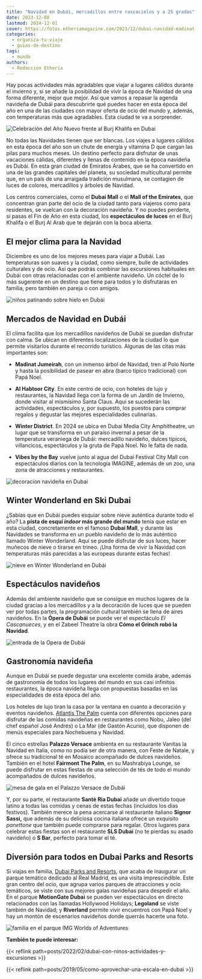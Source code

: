 ```yaml
---
title: "Navidad en Dubái, mercadillos entre rascacielos y a 25 grados"
date: 2023-12-08
lastmod: 2024-12-01
cover: https://fotos.etheriamagazine.com/2023/12/dubai-navidad-madinat-jumeirah.jpg
categories: 
  - organiza-tu-viaje
  - guias-de-destino
tags: 
  - mundo
authors: 
  - Redacción Etheria
---
```


Hay pocas actividades más agradables que viajar a lugares cálidos durante el invierno y, 
si se añade la posibilidad de vivir la época de Navidad de una forma diferente, mejor 
que mejor. Así que vamos a repasar la agenda navideña de Dubái para descubrirte qué 
puedes hacer en esta época del año en una de las ciudades con mayor oferta de ocio del 
mundo y, además, con temperaturas más que agradables. Esta ciudad te va a sorprender. 

<!-- LEGACY_UPDATED: **Actualizado diciembre de 2024** -->

![Celebración del Año Nuevo frente al Burj Khalifa en Dubai](https://fotos.etheriamagazine.com/2023/12/dubai-burj-khalifa-ano-nuevo.jpg "Celebración del Año Nuevo frente al Burj Khalifa. © Turismo de Dubái.")

No todas las Navidades tienen que ser blancas. Los viajes a lugares cálidos en esta 
época del año son un chute de energía y vitamina D que cargan las pilas para muchos 
meses. Un destino perfecto para disfrutar de unas vacaciones cálidas, diferentes y 
llenas de contenido en la época navideña es Dubái. En esta gran ciudad de Emiratos 
Árabes, que se ha convertido en una de las grandes capitales del planeta, su sociedad 
multicultural permite que, en un país de una arraigada tradición musulmana, se contagien 
de luces de colores, mercadillos y árboles de Navidad. 

Los centros comerciales, como el **Dubai Mall** o el **Mall of the Emirates**, que 
concentran gran parte del ocio de la ciudad tanto para viajeros como para residentes, se 
vuelcan con la decoración navideña. Y no puedes perderte, si pasas el Fin de Año en esta 
ciudad, los **espectáculos de luces** en el Burj Khalifa o el Burj Al Arab que te 
dejarán con la boca abierta. 

## El mejor clima para la Navidad

Diciembre es uno de los mejores meses para viajar a Dubái. Las temperaturas son suaves y 
la ciudad, como siempre, bulle de actividades culturales y de ocio. Así que podrás 
combinar las excursiones habituales en Dubái con otras relacionadas con el ambiente 
navideño. Un cóctel de lo más sugerente en un destino que tiene para todos y lo 
disfrutaras en familia, pero también en pareja o con amigos. 

![niños patinando sobre hielo en Dubái](https://fotos.etheriamagazine.com/2023/12/dubai-navidad-patinaje-hielo.jpg "Aunque Dubái viva un eterno verano en Navidad es posible patinar sobre hielo. © Turismo de Dubái.")

## Mercados de Navidad en Dubái

El clima facilita que los mercadillos navideños de Dubái se puedan disfrutar con calma. 
Se ubican en diferentes localizaciones de la ciudad lo que permite visitarlos durante el 
recorrido turístico. Algunas de las citas más importantes son: 

- **Madinat Jumeirah**, con un inmenso árbol de Navidad, tren al Polo Norte y hasta la 
posibilidad de pasear en abra (barco típico tradicional) con Papá Noel. 

- **Al Habtoor City**. En este centro de ocio, con hoteles de lujo y restaurantes, la 
Navidad llega con la forma de un Jardín de Invierno, donde visitar al mismísimo Santa 
Claus. Aquí se sucederán las actividades, espectáculos y, por supuesto, los puestos para 
comprar regalos y degustar las mejores especialidades culinarias. 

- **Winter District**. En 2024 se ubica en Dubai Media City Amphitheatre, un lugar que 
se transforma en un paraíso invernal a pesar de la temperatura veraniega de Dubái: 
mercadillo navideño, dulces típicos, villancicos, espectáculos y la gruta de Papá Noel. 
No le falta de nada. 

- **Vibes by the Bay** vuelve junto al agua del Dubai Festival City Mall con 
espectáculos diarios con la tecnología IMAGINE, además de un zoo, una zona de 
atracciones y restaurantes. 

![decoracion navideña en Dubai](https://fotos.etheriamagazine.com/2023/12/dubai-navidad-madinat-jumeirah.jpg "En Madinat Jumeirah se celebra un bonito mercado de Navidad.")

## Winter Wonderland en Ski Dubai

¿Sabías que en Dubái puedes esquiar sobre nieve auténtica durante todo el año? La 
**pista de esquí _indoor_ más grande del mundo** tenía que estar en esta ciudad, 
concretamente en el famoso **Dubai Mall**, y durante las Navidades se transforma en un 
pueblo navideño de lo más auténtico llamado Winter Wonderland. Aquí se puede disfrutar 
de sus luces, hacer muñecos de nieve o tirarse en trineo. ¡Una forma de vivir la Navidad 
con temperaturas más parecidas a las europeas durante estas fechas! 

![nieve en Winter Wonderland en Dubái](https://fotos.etheriamagazine.com/2023/12/dubai-navidad-ski-dubai.jpg "Winter Wonderland lleva un pueblo navideño al corazón del Dubai Mall. © Turismo de Dubái.")

## Espectáculos navideños

Además del ambiente navideño que se consigue en muchos lugares de la ciudad gracias a 
los mercadillos y a la decoración de luces que se pueden ver por todas partes, la 
programación cultural también se llena de aires navideños. En la **Ópera de Dubái** se 
puede ver el espectáculo _El Cascanueces_, y en el Zabeel Theatre la obra **Cómo el 
Grinch robó la Navidad**. 

![entrada de la Opera de Dubái](https://fotos.etheriamagazine.com/2023/12/Dubai-navidad-Opera-House-.jpg "Los espectáculos de la Ópera de Dubái son una cita imprescindible en las Navidades. © Turismo de Dubái.")

## Gastronomía navideña

Aunque en Dubái se puede degustar una excelente comida árabe, además de gastronomía de 
todos los lugares del mundo en sus casi infinitos restaurantes, la época navideña llega 
con propuestas basadas en las especialidades de esta época del año. 

Los hoteles de lujo tiran la casa por la ventana en cuanto a decoración y eventos 
navideños. [Atlantis The Palm](https://www.atlantis.com/) cuenta con diferentes opciones 
para disfrutar de las comidas navideñas en restaurantes como Nobu, Jaleo (del chef 
español José Andrés) o La Mar (de Gastón Acurio), que disponen de menús especiales para 
Nochebuena y Navidad. 

El cinco estrellas **Palazzo Versace** ambienta en su restaurante Vanitas la Navidad en 
Italia, como no podía ser de otra manera, con Feste de Natale, y ofrece su tradicional 
té en Mosaico acompañado de dulces navideños. También en el hotel **Fairmont The Palm**, 
en su Mashrabiya Lounge, se puede disfrutar en estas fiestas de una selección de tés de 
todo el mundo acompañados de dulces navideños. 

![mesa de gala en el Palazzo Versace de Dubái](https://fotos.etheriamagazine.com/2023/12/Dubai-navidad-Palazzo-Versace.jpg "Elegante mesa en el hotel Palazzo Versace. © Turismo de Dubái.")

Y, por su parte, el restaurante **Santè Ria Dubai** añade un divertido toque latino a 
todas las comidas y cenas de estas fechas (incluidos los días festivos). También merece 
la pena acercarse al restaurante italiano **Signor Sassi,** que además de su deliciosa 
cocina italiana ofrece un exquisito _panettone_ que también puede comprarse para 
regalar. Otros lugares para celebrar estas fiestas son el restaurante **SLS Dubai** (no 
te pierdas su asado navideño) o **S Bar**, perfecto para tomar el té. 

## Diversión para todos en Dubai Parks and Resorts

Si viajas en familia, [Dubai Parks and Resorts](http://www.dubaiparksandresorts.com), 
que acaba de inaugurar un parque temático dedicado al Real Madrid, es una visita 
imprescindible. Este gran centro del ocio, que agrupa varios parques de atracciones y 
ocio temáticos, se viste con sus mejores galas navideñas para despedir el año. En el 
parque **MotionGate Dubai** se pueden ver espectáculos en directo relacionados con las 
llamadas Hollywood Holidays; **Legoland** se viste también de Navidad; y **Riverland** 
permite vivir encuentros con Papá Noel y hay un montón de escenarios navideños donde 
querrás hacerte una foto. 

![familia en el parque IMG Worlds of Adventures](https://fotos.etheriamagazine.com/2023/12/dubai-navidad-IMG-WORLDS-OF-ADVENTURES.jpg "Ambientación navideña en © IMG Worlds of Adventures.")

**También te puede interesar:** 

{{< reflink path=posts/2022/02/dubai-con-ninos-actividades-y-excursiones >}} 

{{< reflink path=posts/2019/05/como-aprovechar-una-escala-en-dubai >}}
